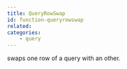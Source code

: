 ```yaml
---
title: QueryRowSwap
id: function-queryrowswap
related:
categories:
    - query
---
```


swaps one row of a query with an other.